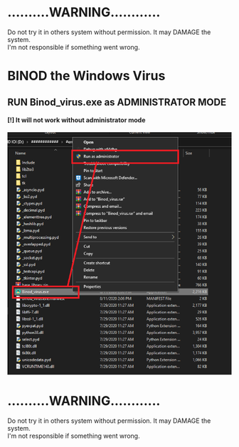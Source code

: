 
<h1>..........WARNING............</h1>
Do not try it in others system without permission. It may DAMAGE the system.<br>
I'm not responsible if something went wrong. 


<h1>BINOD the Windows Virus</h1>

<h2>RUN Binod_virus.exe as ADMINISTRATOR MODE</h2>
<h4>[!] It will not work without administrator mode </h4>

<img src="Screenshot (46).png">


<h1>..........WARNING............</h1>
Do not try it in others system without permission. It may DAMAGE the system.<br>
I'm not responsible if something went wrong. 
